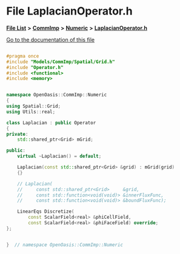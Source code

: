 

# File LaplacianOperator.h

[**File List**](files.md) **>** [**CommImp**](dir_6202b98a8704f42b1ea358646461643f.md) **>** [**Numeric**](dir_a0ece07902893bffce0f747cc8ee06c8.md) **>** [**LaplacianOperator.h**](_laplacian_operator_8h.md)

[Go to the documentation of this file](_laplacian_operator_8h.md)


```C++

#pragma once
#include "Models/CommImp/Spatial/Grid.h"
#include "Operator.h"
#include <functional>
#include <memory>


namespace OpenOasis::CommImp::Numeric
{
using Spatial::Grid;
using Utils::real;

class Laplacian : public Operator
{
private:
    std::shared_ptr<Grid> mGrid;

public:
    virtual ~Laplacian() = default;

    Laplacian(const std::shared_ptr<Grid> &grid) : mGrid(grid)
    {}

    // Laplacian(
    //     const std::shared_ptr<Grid>     &grid,
    //     const std::function<void(void)> &innerFluxFunc,
    //     const std::function<void(void)> &boundFluxFunc);

    LinearEqs Discretize(
        const ScalarField<real> &phiCellField,
        const ScalarField<real> &phiFaceField) override;
};


}  // namespace OpenOasis::CommImp::Numeric
```


